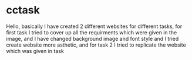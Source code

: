 # cctask
Hello, basically I have created 2 different websites for different tasks, for first task I tried to cover up all the requirments which were given in the image, and I have changed background image and font style and I tried create website more asthetic, and for task 2 I tried to replicate the website which was given in task

